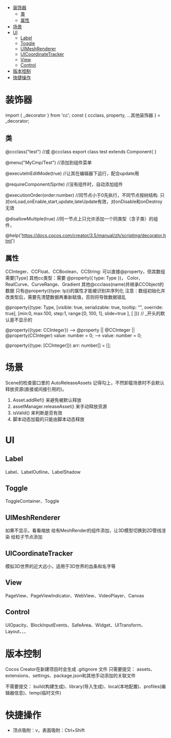 <!-- TOC -->

- [装饰器](#装饰器)
    - [类](#类)
    - [属性](#属性)
- [场景](#场景)
- [UI](#ui)
    - [Label](#label)
    - [Toggle](#toggle)
    - [UIMeshRenderer](#uimeshrenderer)
    - [UICoordinateTracker](#uicoordinatetracker)
    - [View](#view)
    - [Control](#control)
- [版本控制](#版本控制)
- [快捷操作](#快捷操作)

<!-- /TOC -->

# 装饰器 #
import { _decorator } from 'cc';
const { ccclass, property, ...其他装饰器 } = _decorator;

## 类 ##
@ccclass("test")   //或 @ccclass
export class test extends Component{ }

@menu("MyCmp/Test")     //添加到组件菜单

@executeInEditMode(true)    //让其在编辑器下运行，配合update用

@requireComponent(Sprite)   //没有组件时，自动添加组件

@executionOrder(order:number)  //同节点小于0先执行，不同节点按树结构. 只对onLoad,onEnable,start,update,lateUpdate有效，对onDisable和onDestroy无效

@disallowMultiple(true)     //同一节点上只允许添加一个同类型（含子类）的组件，

@help('https://docs.cocos.com/creator/3.5/manual/zh/scripting/decorator.html')


## 属性 ## 
CCInteger、CCFloat、CCBoolean、CCString: 可以直接@property，但其数组需要[Type]
其他cc类型：需要 @property({ type: Type })， Color、RealCurve、CurveRange、Gradient
其他@ccclass(name)并继承CCObject的数据
只有@property({type: tp})的属性才能被识别并序列化
注意：数组初始化并改类型后，需要先清楚数据再重新赋值，否则将导致数据错乱

@property({type: Type, [visible: true, serializable: true, tooltip: "", override: true], [min:0, max:100, step:1, range:[0, 100, 1], slide=true ], [  ]})      // _开头的默认是不显示的

@property({type: CCInteger})    --> @property   ||  @CCInteger  ||  @property(CCInteger)
value: number = 0;              --> value: number = 0;    

@property({type: [CCInteger]})
arr: number[] = [];

# 场景 #
Scene的检查窗口里的 AutoReleaseAssets 记得勾上，不然卸载场景时不会默认释放资源(直接或间接引用的)。
1. Asset.addRef() 来避免被默认释放
2. assetManager.releaseAsset() 来手动释放资源
3. isValid() 来判断是否有效
4. 脚本动态加载的只能由脚本动态释放

# UI #

## Label ##
Label、LabelOutline、LabelShadow

## Toggle ##
ToggleContainer、Toggle

## UIMeshRenderer ##
如果不显示，看看缩放
给有MeshRender的组件添加，让3D模型切换到2D管线渲染
给粒子节点添加

## UICoordinateTracker  ## 
模拟3D世界的近大远小，适用于3D世界的血条和名字等 

## View ##
PageView、PageViewIndicator、WebView、VideoPlayer、Canvas

## Control ##
UIOpacity、BlockInputEvents、SafeArea、Widget、UITransform、Layout、、、

# 版本控制 #
Cocos Creator在新建项目时会生成 .gitignore 文件
只需要提交：
assets、extensions、settings、package.json和其他手动添加的关联文件

不需要提交：
build(构建生成)、library(导入生成)、local(本地配置)、profiles(编辑器信息)、temp(临时文件)

# 快捷操作 #
- 顶点吸附：v，表面吸附：Ctrl+Shift